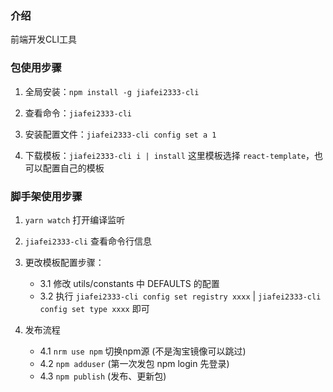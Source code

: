 ### 介绍

前端开发CLI工具


### 包使用步骤

1. 全局安装：`npm install -g jiafei2333-cli`

2. 查看命令：`jiafei2333-cli`

3. 安装配置文件：`jiafei2333-cli config set a 1`

3. 下载模板：`jiafei2333-cli i | install` 这里模板选择 `react-template`，也可以配置自己的模板


### 脚手架使用步骤

1. `yarn watch` 打开编译监听

2. `jiafei2333-cli` 查看命令行信息
    
3. 更改模板配置步骤：
    - 3.1 修改 utils/constants 中 DEFAULTS 的配置
    - 3.2 执行 `jiafei2333-cli config set registry xxxx`  |  `jiafei2333-cli config set type xxxx`  即可
    
4. 发布流程
   - 4.1 `nrm use npm` 切换npm源 (不是淘宝镜像可以跳过)
   - 4.2 `npm adduser` (第一次发包 npm login 先登录)
   - 4.3 `npm publish` (发布、更新包)

